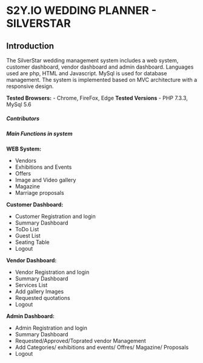 # S2Y.IO WEDDING PLANNER - SILVERSTAR

## Introduction

The SilverStar wedding management system includes a web system, customer dashboard, vendor dashboard and admin dashboard. Languages used are php, HTML and Javascript. MySql is used for database management. The system is implemented based on MVC architecture with a responsive design.

**Tested Browsers:** - Chrome, FireFox, Edge
**Tested Versions** - PHP 7.3.3, MySql 5.6

##### Contributors


##### Main Functions in system

**WEB System:**
- Vendors
- Exhibitions and Events
- Offers
- Image and Video gallery
- Magazine
- Marriage proposals

**Customer Dashboard:**
- Customer Registration and login
- Summary Dashboard
- ToDo List
- Guest List
- Seating Table
- Logout

**Vendor Dashboard:**
- Vendor Registration and login
- Summary Dashboard
- Services List
- Add gallery Images
- Requested quotations
- Logout

**Admin Dashboard:**
- Admin Registration and login
- Summary Dashboard
- Requested/Approved/Toprated vendor Management
- Add Categories/ exhibitions and events/ Offres/ Magazine/ Proposals
- Logout


